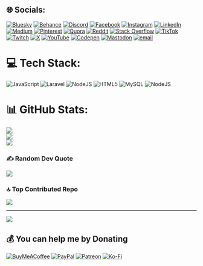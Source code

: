 ## 🌐 Socials:
[![Bluesky](https://img.shields.io/badge/bluesky-0285FF?style=for-the-badge&logo=bluesky&logoColor=%23FFFFFF)](https://bsky.app/profile/v9871269) [![Behance](https://img.shields.io/badge/Behance-1769ff?logo=behance&logoColor=white)](https://behance.net/2v35v235) [![Discord](https://img.shields.io/badge/Discord-%237289DA.svg?logo=discord&logoColor=white)](https://discord.gg/v71vg28) [![Facebook](https://img.shields.io/badge/Facebook-%231877F2.svg?logo=Facebook&logoColor=white)](https://facebook.com/b2352b5) [![Instagram](https://img.shields.io/badge/Instagram-%23E4405F.svg?logo=Instagram&logoColor=white)](https://instagram.com/v918726t198) [![LinkedIn](https://img.shields.io/badge/LinkedIn-%230077B5.svg?logo=linkedin&logoColor=white)](https://linkedin.com/in/5b2523n) [![Medium](https://img.shields.io/badge/Medium-12100E?logo=medium&logoColor=white)](https://medium.com/@v616161v21) [![Pinterest](https://img.shields.io/badge/Pinterest-%23E60023.svg?logo=Pinterest&logoColor=white)](https://pinterest.com/v25v325v2) [![Quora](https://img.shields.io/badge/Quora-%23B92B27.svg?logo=Quora&logoColor=white)](https://quora.com/profile/v124111) [![Reddit](https://img.shields.io/badge/Reddit-%23FF4500.svg?logo=Reddit&logoColor=white)](https://reddit.com/user/2v5235v2) [![Stack Overflow](https://img.shields.io/badge/-Stackoverflow-FE7A16?logo=stack-overflow&logoColor=white)](https://stackoverflow.com/users/v124521621) [![TikTok](https://img.shields.io/badge/TikTok-%23000000.svg?logo=TikTok&logoColor=white)](https://tiktok.com/@2v5211515) [![Twitch](https://img.shields.io/badge/Twitch-%239146FF.svg?logo=Twitch&logoColor=white)](https://twitch.tv/v1255161) [![X](https://img.shields.io/badge/X-black.svg?logo=X&logoColor=white)](https://x.com/v2532523) [![YouTube](https://img.shields.io/badge/YouTube-%23FF0000.svg?logo=YouTube&logoColor=white)](https://youtube.com/@v214215) [![Codepen](https://img.shields.io/badge/Codepen-000000?logo=codepen&logoColor=white)](https://codepen.io/v252352) [![Mastodon](https://img.shields.io/badge/-MASTODON-%232B90D9?logo=mastodon&logoColor=white)](https://mastodon.social/@v1242151) [![email](https://img.shields.io/badge/Email-D14836?logo=gmail&logoColor=white)](mailto:v125v1@gmail.com) 

# 💻 Tech Stack:
![JavaScript](https://img.shields.io/badge/javascript-%23323330.svg?style=for-the-badge&logo=javascript&logoColor=%23F7DF1E) ![Laravel](https://img.shields.io/badge/laravel-%23FF2D20.svg?style=for-the-badge&logo=laravel&logoColor=white) ![NodeJS](https://img.shields.io/badge/node.js-6DA55F?style=for-the-badge&logo=node.js&logoColor=white) ![HTML5](https://img.shields.io/badge/html5-%23E34F26.svg?style=for-the-badge&logo=html5&logoColor=white) ![MySQL](https://img.shields.io/badge/mysql-4479A1.svg?style=for-the-badge&logo=mysql&logoColor=white) ![NodeJS](https://img.shields.io/badge/node.js-6DA55F?style=for-the-badge&logo=node.js&logoColor=white)
# 📊 GitHub Stats:
![](https://github-readme-stats.vercel.app/api?username=thancraft&theme=dark&hide_border=false&include_all_commits=true&count_private=true)<br/>
![](https://nirzak-streak-stats.vercel.app/?user=thancraft&theme=dark&hide_border=false)<br/>
![](https://github-readme-stats.vercel.app/api/top-langs/?username=thancraft&theme=dark&hide_border=false&include_all_commits=true&count_private=true&layout=compact)

### ✍️ Random Dev Quote
![](https://quotes-github-readme.vercel.app/api?type=horizontal&theme=radical)

### 🔝 Top Contributed Repo
![](https://github-contributor-stats.vercel.app/api?username=thancraft&limit=5&theme=dark&combine_all_yearly_contributions=true)

---
[![](https://visitcount.itsvg.in/api?id=thancraft&icon=0&color=0)](https://visitcount.itsvg.in)

  ## 💰 You can help me by Donating
  [![BuyMeACoffee](https://img.shields.io/badge/Buy%20Me%20a%20Coffee-ffdd00?style=for-the-badge&logo=buy-me-a-coffee&logoColor=black)](https://buymeacoffee.com/v12v12) [![PayPal](https://img.shields.io/badge/PayPal-00457C?style=for-the-badge&logo=paypal&logoColor=white)](https://paypal.me/b12421) [![Patreon](https://img.shields.io/badge/Patreon-F96854?style=for-the-badge&logo=patreon&logoColor=white)](https://patreon.com/v12414) [![Ko-Fi](https://img.shields.io/badge/Ko--fi-F16061?style=for-the-badge&logo=ko-fi&logoColor=white)](https://ko-fi.com/v1241) 

  
<!-- Proudly created with GPRM ( https://gprm.itsvg.in ) -->
